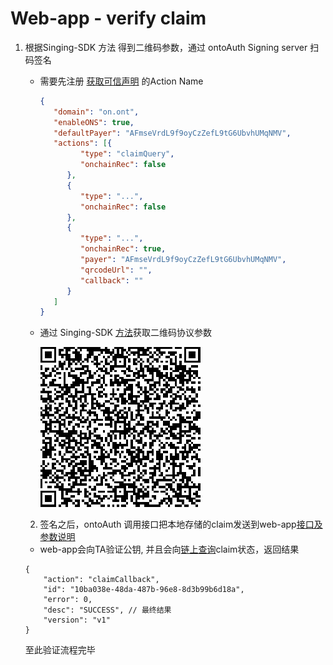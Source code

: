 # Web-app - verify claim

1. 根据Singing-SDK 方法 得到二维码参数，通过 ontoAuth Signing server 扫码签名

   * 需要先注册 [获取可信声明](../web-app/action.md) 的Action Name

     ```json
     {
        "domain": "on.ont",
        "enableONS": true,
        "defaultPayer": "AFmseVrdL9f9oyCzZefL9tG6UbvhUMqNMV",
        "actions": [{
              "type": "claimQuery",
              "onchainRec": false
           },
           {
              "type": "...",
              "onchainRec": false
           },
           {
              "type": "...",
              "onchainRec": true,
              "payer": "AFmseVrdL9f9oyCzZefL9tG6UbvhUMqNMV",
              "qrcodeUrl": "",
              "callback": ""
           }
        ]
     }
     ```

   * 通过 Singing-SDK [方法](../../../framework/signing-server/sdk/java/javadoc/[README.md](README.md))获取二维码协议参数

     ![a](../../../res/queryClaim.png?lastModify=1568624986)

   2. 签名之后，ontoAuth 调用接口把本地存储的claim发送到web-app[接口及参数说明](../../../framework/trust-anchor/restful-api.md#credential_id)

   * web-app会向TA验证公钥, 并且会向[链上查询](../../../framework/trust-anchor/smart-contract-api.md)claim状态，返回结果

   ```
   {
       "action": "claimCallback",
       "id": "10ba038e-48da-487b-96e8-8d3b99b6d18a",
       "error": 0,
       "desc": "SUCCESS", // 最终结果
       "version": "v1"
   }
   ```

   至此验证流程完毕

   